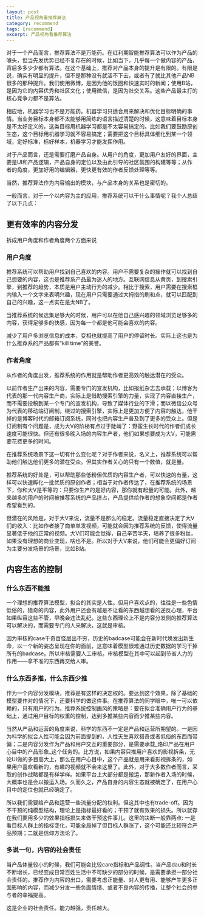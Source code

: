 ```yaml
---
layout: post
title: 产品视角看推荐算法
category: recommend
tags: [recommend]
excerpt: 产品视角看推荐算法
---
```


对于一个产品而言，推荐算法不是万能药。在红利期智能推荐算法可以作为产品的噱头，但当先发优势已经不复存在的时候，比如当下，几乎每一个做内容的产品，背后多多少少都有算法。在这个基础上，推荐对产品本身的提升是有限的。有限是说，确实有明显的提升，但不是那种没有就活不下去，或者有了就比其他产品NB很多的那种提升。我们使用微博，是因为他的饭圈和快速实时的新闻；使用B站，是因为它的内容优秀和社区文化；使用微信，是因为社交关系。这些产品最主打的核心竞争力都不是算法。

相应地，机器学习也不是万能药。机器学习只适合用来解决和优化目标明确的事情。当业务目标本身都不太能够用简练的语言描述清楚的时候，这意味着目标本身是不太好定义的，这类目标用机器学习都是不太容易搞定的。比如我们要鼓励原创生态，这个目标用机器学习就不容易搞定；需要把这个目标具体细化到某一个领域，定好标准，标好样本，机器学习才能发挥作用。

对于产品而言，还是需要打磨产品自身。从用户的角度，更加用户友好的界面，主要是UI和产品逻辑，产品自身的定位以及由此引导的社区氛围的构建等等；从作者的角度，更加好用的编辑器，更快更有效的作者反馈处理等等。

当然，推荐算法作为内容输出的模块，与产品本身的关系也是密切的。

一般而言，对于一个以内容为主的应用，推荐系统可以干什么事情呢？我个人总结了以下几点：

## 更有效率的内容分发

拆成用户角度和作者角度两个方面来说

### 用户角度

推荐系统可以帮助用户找到自己喜欢的内容。用户不需要复杂的操作就可以找到自己想要的内容，这也是推荐系产品最为迷人的地方。互联网信息从黄页，到搜索引擎，到推荐的趋势，本质是用户主动行为的减少。相比于搜索，用户需要在搜索框内输入一个文字来表明兴趣，现在用户只需要通过大拇指的刷和点，就可以匹配到自己的兴趣，这一点实在是太NB了。

当推荐系统的候选集足够大的时候，用户可以在他自己感兴趣的领域浏览足够多的内容，获得足够多的快感，因为每一个都是他可能会喜欢的内容。

减少了用户多浏览信息的成本，变相也就提高了用户的停留时长。实际上这也是为什么推荐系的产品都有“kill time”的美誉。


### 作者角度

从作者的角度出发，推荐系统的作用就是帮助作者更高效的触达潜在的受众。

以前作者生产出来的内容，需要专门的宣发机构，比如报纸杂志去承载；以博客为代表的那一代内容生产商，实际上是借助搜索引擎的力量，实现了内容直接生产，而不需要投稿到某一个专门的宣发机构，导致了媒体行业的下滑；而以微信公众号为代表的移动端订阅制，绕过的搜索引擎，实际上是更加方便了内容的触达，他干掉的是博客时代的邮箱订阅系统，同时也把内容生产普及到了更多的受众上。但是订阅制有个问题是，成为大V的阶梯有点过于陡峭了：野蛮生长时代的作者们成长速度可能很快。但还有很多晚入场的内容生产者，他们如果想要成为大V，可能需要花费更多的时间。

在推荐系统场景下这一切有什么变化呢？对于作者来说，名义上，推荐系统可以帮助他们触达他们更多的潜在受众。但其实作者关心的只有一个数值，就是量。

推荐系统的好处是，可以帮助那些低粉但优质的内容生产者，可以快速的有量，这样可以快速孵化一批优质的原创作者；相当于对作者传达了，在推荐系统的场景下，你和大V是平等的：只要你生产的是好内容，那你就有起量的可能。此外，越来越多的用户的时间被推荐系统的产品挤占，产品提供给作者的想象空间都是作者希望看到的。

但潜在的风险是，对于大V来说，流量不是那么的稳定。流量稳定直接决定了大V们的收入：比如作者接了商单单发视频，可能就会因为推荐系统的反馈，使得流量显著低于他的正常的视频。大V们可能会觉得，自己辛苦半天，培养了很多粉丝，如果没有理想的商业变现，啥也不是。所以对于大V来说，他们可能会更偏好订阅为主要分发场景的场景，比如B站。

## 内容生态的控制

### 什么东西不能推

一个理想的推荐算法模型，拟合的其实是人性。但用户喜欢点的，往往是一些色情低俗的，猎奇的内容，此外用户还会有越是不让看的东西越想看的逆反心理，平台如果纵容这些不管，早晚会违法乱纪。这些东西理论上不是内容分发侧的推荐算法可以解决的，而需要专门的人来解决。这就是审核。

因为审核的case千奇百怪层出不穷，历史的badcase可能会在新时代焕发出新生命，以一个新的姿态呈现在你的面前，这意味着模型很难通过历史数据的学习干掉所有的badcase。所以审核需要人工审核。审核模型在其中可以起到节省人力的作用——拿不准的东西再交给人审。

### 什么东西多推，什么东西少推

作为一个内容分发模块，推荐是有这样的决定权的。要达到这个效果，除了基础的模型要作对的情况下，还要科学的做这件事。在推荐算法的同学眼中，唯一可以依赖的，只有用户的行为。推荐系统控制画风的策略是：要在拟合准确用户行为的基础上，通过用户目标的权重的控制，达到多推某些内容而少推某些内容。

当然从产品和运营的角度来说，科学的东西不一定是产品和运营所期望的。一是因为科学的拟合人性可能会因为前面提到的，人性天生喜欢猎奇或者低俗的东西而带偏；二是内容分发作为产品和用户交互的重要部分，是需要承载_烙印产品在用户心目中的产品形象_这个任务的。比方说，如果内容只推用户喜欢的影视拆条，无论UI做的多目高大上，那么在用户心目中，这个产品就是用来看影视拆条的，如果用户喜欢看新的，有趣的视频就不会来这里了。此外，对于大多数作者而言，采取的创作战略都是有样学样。如果平台上大部分都是搬运，那新作者入场的时候，大概率也是会以搬运入场。久而久之，产品自身的内容生态就被确定了，在用户心目中的定位也就已经确定了。

所以我们需要给产品和运营一些流量分配的权利。但这其中也有trade-off。因为不干预的纯模型结构，理论上是指标最好看的；干预了就有效果的损失。所以就存在我们要用多少的效果指标损失来做干预这件事儿。这里的决断一般靠两点: 一是看目标人群上的指标变化，可能全局掉了但目标人群涨了，这个可能还比较符合产品预期；二就是信仰方法论了。


### 多说一句，内容的社会责任

当产品体量较小的时候，我们可能会比较care指标和产品调性。当产品dau和时长不断增长，已经变成日常百姓生活中不可缺少的部分的时候，是需要承担一部分社会责任的。推荐作为内容的出口，需要考虑正能量、对人更有用、能够产生更多正面影响的内容，而减少分发一些负面情绪、或者不良内容的传播，让整个社会的参与者的幸福提高。

这是企业的社会责任。能力越强，责任越大。

